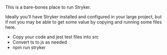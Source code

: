 This is a bare-bones place to run Stryker.

Ideally you'll have Stryker installed and configured in your large project, but if not you may be able to get some value by copying and running some files here.

- Copy your code and jest test files into src
- Convert ts to js as needed
- npm run stryker